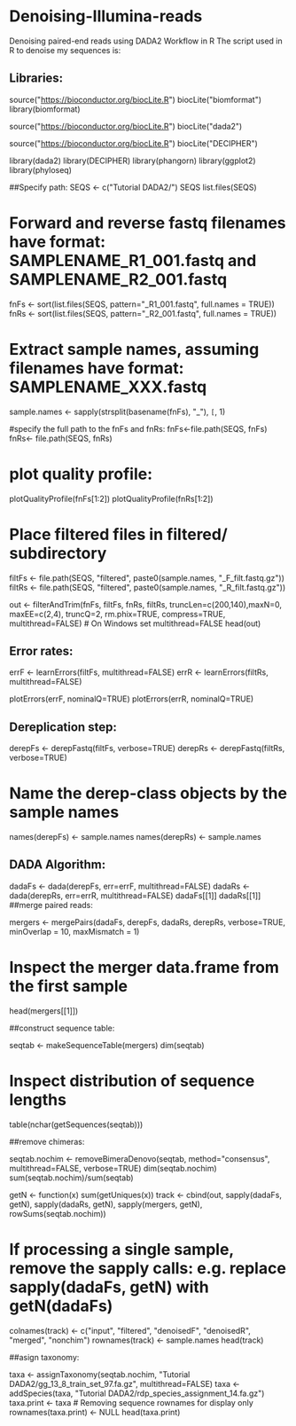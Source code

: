 # Denoising-Illumina-reads
Denoising paired-end reads using DADA2 Workflow in R
The script used in R to denoise my sequences is:

## Libraries:

source("https://bioconductor.org/biocLite.R")
biocLite("biomformat")
library(biomformat)

source("https://bioconductor.org/biocLite.R")
biocLite("dada2")

source("https://bioconductor.org/biocLite.R")
biocLite("DECIPHER")

library(dada2)
library(DECIPHER)
library(phangorn)
library(ggplot2)
library(phyloseq)

##Specify path:
SEQS <- c("Tutorial DADA2/")
SEQS
list.files(SEQS)

# Forward and reverse fastq filenames have format: SAMPLENAME_R1_001.fastq and SAMPLENAME_R2_001.fastq
fnFs <- sort(list.files(SEQS, pattern="_R1_001.fastq", full.names = TRUE))
fnRs <- sort(list.files(SEQS, pattern="_R2_001.fastq", full.names = TRUE))

# Extract sample names, assuming filenames have format: SAMPLENAME_XXX.fastq
sample.names <- sapply(strsplit(basename(fnFs), "_"), `[`, 1)

#specify the full path to the fnFs and fnRs:
fnFs<-file.path(SEQS, fnFs)
fnRs<- file.path(SEQS, fnRs)

# plot quality profile:

plotQualityProfile(fnFs[1:2])
plotQualityProfile(fnRs[1:2])

# Place filtered files in filtered/ subdirectory
filtFs <- file.path(SEQS, "filtered", paste0(sample.names, "_F_filt.fastq.gz"))
filtRs <- file.path(SEQS, "filtered", paste0(sample.names, "_R_filt.fastq.gz"))

out <- filterAndTrim(fnFs, filtFs, fnRs, filtRs, truncLen=c(200,140),maxN=0, maxEE=c(2,4), truncQ=2, rm.phix=TRUE,
compress=TRUE, multithread=FALSE) # On Windows set multithread=FALSE
head(out)

## Error rates:

errF <- learnErrors(filtFs, multithread=FALSE)
errR <- learnErrors(filtRs, multithread=FALSE)

plotErrors(errF, nominalQ=TRUE)
plotErrors(errR, nominalQ=TRUE)

## Dereplication step:

derepFs <- derepFastq(filtFs, verbose=TRUE)
derepRs <- derepFastq(filtRs, verbose=TRUE)

# Name the derep-class objects by the sample names
names(derepFs) <- sample.names
names(derepRs) <- sample.names

## DADA Algorithm:

dadaFs <- dada(derepFs, err=errF, multithread=FALSE)
dadaRs <- dada(derepRs, err=errR, multithread=FALSE)
dadaFs[[1]]
dadaRs[[1]]
##merge paired reads:

mergers <- mergePairs(dadaFs, derepFs, dadaRs, derepRs, verbose=TRUE, minOverlap = 10, maxMismatch = 1)

# Inspect the merger data.frame from the first sample

head(mergers[[1]])

##construct sequence table:

seqtab <- makeSequenceTable(mergers)
dim(seqtab)

# Inspect distribution of sequence lengths
table(nchar(getSequences(seqtab)))

##remove chimeras:

seqtab.nochim <- removeBimeraDenovo(seqtab, method="consensus", multithread=FALSE, verbose=TRUE)
dim(seqtab.nochim)
sum(seqtab.nochim)/sum(seqtab)

getN <- function(x) sum(getUniques(x))
track <- cbind(out, sapply(dadaFs, getN), sapply(dadaRs, getN), sapply(mergers, getN), rowSums(seqtab.nochim))

# If processing a single sample, remove the sapply calls: e.g. replace sapply(dadaFs, getN) with getN(dadaFs)

colnames(track) <- c("input", "filtered", "denoisedF", "denoisedR", "merged", "nonchim")
rownames(track) <- sample.names
head(track)

##asign taxonomy:

taxa <- assignTaxonomy(seqtab.nochim, "Tutorial DADA2/gg_13_8_train_set_97.fa.gz", multithread=FALSE)
taxa <- addSpecies(taxa, "Tutorial DADA2/rdp_species_assignment_14.fa.gz")
taxa.print <- taxa # Removing sequence rownames for display only
rownames(taxa.print) <- NULL
head(taxa.print)
